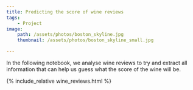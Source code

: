 ```yaml
---
title: Predicting the score of wine reviews
tags:
    - Project
image: 
    path: /assets/photos/boston_skyline.jpg
    thumbnail: /assets/photos/boston_skyline_small.jpg

---
```

In the following notebook, we analyse
wine reviews to try and extract
all information that can help us guess what
the score of the wine will be.

{% include_relative wine_reviews.html %}

